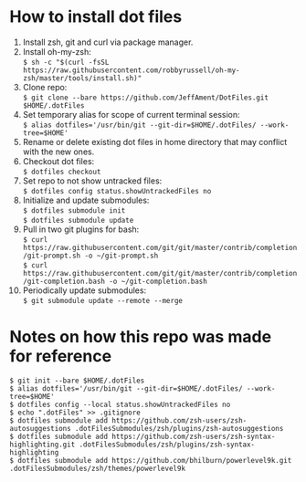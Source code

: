 # How to install dot files
1. Install zsh, git and curl via package manager.
2. Install oh-my-zsh:</br>
`$ sh -c "$(curl -fsSL https://raw.githubusercontent.com/robbyrussell/oh-my-zsh/master/tools/install.sh)"`
3. Clone repo:</br>
`$ git clone --bare https://github.com/JeffAment/DotFiles.git $HOME/.dotFiles`
4. Set temporary alias for scope of current terminal session:</br>
`$ alias dotfiles='/usr/bin/git --git-dir=$HOME/.dotFiles/ --work-tree=$HOME'`
5. Rename or delete existing dot files in home directory that may conflict with the new ones.
6. Checkout dot files:</br>
`$ dotfiles checkout`
7. Set repo to not show untracked files:</br>
`$ dotfiles config status.showUntrackedFiles no`
8. Initialize and update submodules:</br>
`$ dotfiles submodule init`</br>
`$ dotfiles submodule update`
9. Pull in two git plugins for bash:</br>
`$ curl https://raw.githubusercontent.com/git/git/master/contrib/completion/git-prompt.sh -o ~/git-prompt.sh`</br>
`$ curl https://raw.githubusercontent.com/git/git/master/contrib/completion/git-completion.bash -o ~/git-completion.bash`</br>
10. Periodically update submodules:</br>
`$ git submodule update --remote --merge`

# Notes on how this repo was made for reference
`$ git init --bare $HOME/.dotFiles`</br>
`$ alias dotfiles='/usr/bin/git --git-dir=$HOME/.dotFiles/ --work-tree=$HOME'`</br>
`$ dotfiles config --local status.showUntrackedFiles no`</br>
`$ echo ".dotFiles" >> .gitignore`</br>
`$ dotfiles submodule add https://github.com/zsh-users/zsh-autosuggestions .dotFilesSubmodules/zsh/plugins/zsh-autosuggestions`</br>
`$ dotfiles submodule add https://github.com/zsh-users/zsh-syntax-highlighting.git .dotFilesSubmodules/zsh/plugins/zsh-syntax-highlighting`</br>
`$ dotfiles submodule add https://github.com/bhilburn/powerlevel9k.git .dotFilesSubmodules/zsh/themes/powerlevel9k`</br>
